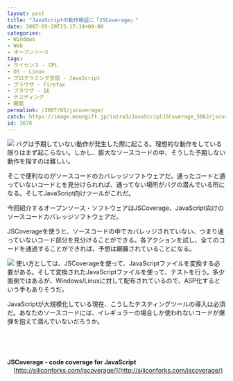 ```yaml
---
layout: post
title: "JavaScriptの動作検証に「JSCoverage」"
date: 2007-05-29T15:17:14+09:00
categories:
- Windows
- Web
- オープンソース
tags: 
- ライセンス - GPL
- OS - Linux
- プログラミング言語 - JavaScript
- ブラウザ - Firefox
- ブラウザ - IE
- テスティング
- 開発
permalink: /2007/05/jscoverage/
catch: https://image.moongift.jp/intro3/JavaScriptJSCoverage_5862/jscoverage3_thumb1.png
id: 3676
---
```

[![](https://image.moongift.jp/intro3/JavaScriptJSCoverage_5862/jscoverage2_thumb1.png)](https://image.moongift.jp/intro3/JavaScriptJSCoverage_5862/jscoverage23.png) バグは予期していない動作が発生した際に起こる。理想的な動作をしている限りはまず起こらない。しかし、膨大なソースコードの中、そうした予期しない動作を探すのは難しい。

 

そこで便利なのがソースコードのカバレッジソフトウェアだ。通ったコードと通っていないコードとを見分けられれば、通ってない場所がバグの潜んでいる所になる。そしてJavaScript向けツールがこれだ。

 

今回紹介するオープンソース・ソフトウェアはJSCoverage、JavaScript向けのソースコードカバレッジソフトウェアだ。

 <!--more--> 

JSCoverageを使うと、ソースコードの中でカバレッジされていない、つまり通っていないコード部分を見分けることができる。各アクションを試し、全てのコードを通過することができれば、予想は網羅されていることになる。

 

[![](https://image.moongift.jp/intro3/JavaScriptJSCoverage_5862/jscoverage3_thumb1.png)](https://image.moongift.jp/intro3/JavaScriptJSCoverage_5862/jscoverage33.png) 使い方としては、JSCoverageを使って、JavaScriptファイルを変換する必要がある。そして変換されたJavaScriptファイルを使って、テストを行う。多少面倒ではあるが、Windows/Linuxに対して配布されているので、ASP化するという手もありそうだ。

 

JavaScriptが大規模化している現在、こうしたテスティングツールの導入は必須だ。あなたのソースコードには、イレギュラーの場合しか使われないコードが爆弾を抱えて潜んでいないだろうか。

 

&nbsp;

 

&nbsp;

 

**JSCoverage - code coverage for JavaScript**  
　[http://siliconforks.com/jscoverage/](http://siliconforks.com/jscoverage/)

